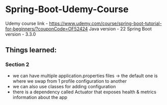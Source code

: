 # Spring-Boot-Udemy-Course

Udemy course link - https://www.udemy.com/course/spring-boot-tutorial-for-beginners/?couponCode=OF52424
Java version - 22
Spring Boot version - 3.3.0

## Things learned:
### Section 2
- we can have multiple application.properties files -> the default one is where we swap from 1 profile configuration to another
- we can also use classes for adding configuration
- there is a dependency called Actuator that exposes health & metrics information about the app
